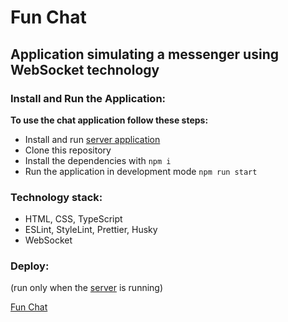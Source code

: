 # **Fun Chat**

## **Application simulating a messenger using WebSocket technology**

### Install and Run the Application:

  **To use the chat application follow these steps:**
   + Install and run [server application](https://github.com/rolling-scopes-school/fun-chat-server/tree/main)
   + Clone this repository
   + Install the dependencies with ``` npm i ```
   + Run the application in development mode ``` npm run start ```

### Technology stack:
+ HTML, CSS, TypeScript
+ ESLint, StyleLint, Prettier, Husky
+ WebSocket

### Deploy:
(run only when the [server](https://github.com/rolling-scopes-school/fun-chat-server/tree/main) is running)

[Fun Chat](https://rolling-scopes-school.github.io/irinafileva-JSFE2023Q4/fun-chat/)
